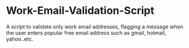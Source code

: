 # Work-Email-Validation-Script
A script to validate only work email addresses, flagging a message when the user enters popular free email address such as gmail, hotmail, yahoo..etc.
